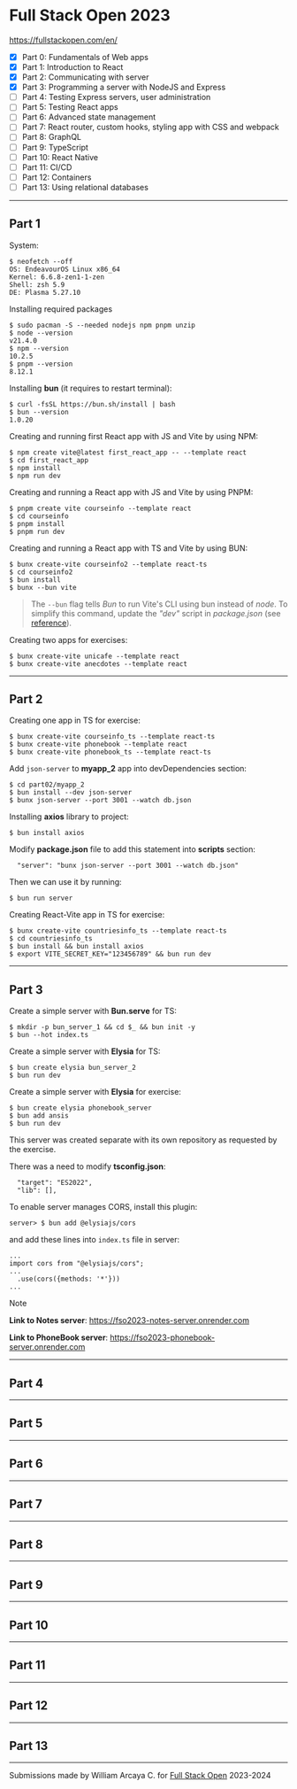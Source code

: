 # Full Stack Open 2023

https://fullstackopen.com/en/

- [x] Part 0: Fundamentals of Web apps
- [x] Part 1: Introduction to React
- [x] Part 2: Communicating with server
- [x] Part 3: Programming a server with NodeJS and Express
- [ ] Part 4: Testing Express servers, user administration
- [ ] Part 5: Testing React apps
- [ ] Part 6: Advanced state management
- [ ] Part 7: React router, custom hooks, styling app with CSS and webpack
- [ ] Part 8: GraphQL
- [ ] Part 9: TypeScript
- [ ] Part 10: React Native
- [ ] Part 11: CI/CD
- [ ] Part 12: Containers
- [ ] Part 13: Using relational databases

---
## Part 1

System:
```
$ neofetch --off
OS: EndeavourOS Linux x86_64 
Kernel: 6.6.8-zen1-1-zen 
Shell: zsh 5.9 
DE: Plasma 5.27.10 
```

Installing required packages
```
$ sudo pacman -S --needed nodejs npm pnpm unzip
$ node --version           
v21.4.0
$ npm --version 
10.2.5
$ pnpm --version 
8.12.1
```
Installing **bun** (it requires to restart terminal):
```
$ curl -fsSL https://bun.sh/install | bash 
$ bun --version
1.0.20
```
Creating and running first React app with JS and Vite by using NPM:
```
$ npm create vite@latest first_react_app -- --template react
$ cd first_react_app
$ npm install
$ npm run dev
```

Creating and running a React app with JS and Vite by using PNPM:
```
$ pnpm create vite courseinfo --template react
$ cd courseinfo
$ pnpm install
$ pnpm run dev
```
Creating and running a React app with TS and Vite by using BUN:
```
$ bunx create-vite courseinfo2 --template react-ts
$ cd courseinfo2
$ bun install
$ bunx --bun vite
```
> The `--bun` flag tells *Bun* to run Vite's CLI using bun instead of *node*. To simplify this command, update the *"dev"* script in *package.json* (see [reference](https://bun.sh/guides/ecosystem/vite)).

Creating two apps for exercises:
```
$ bunx create-vite unicafe --template react
$ bunx create-vite anecdotes --template react
```

---
## Part 2

Creating one app in TS for exercise:
```
$ bunx create-vite courseinfo_ts --template react-ts
$ bunx create-vite phonebook --template react
$ bunx create-vite phonebook_ts --template react-ts
```

Add `json-server` to **myapp_2** app into devDependencies section:
```
$ cd part02/myapp_2
$ bun install --dev json-server
$ bunx json-server --port 3001 --watch db.json
```

Installing **axios** library to project:
```
$ bun install axios
```

Modify **package.json** file to add this statement into **scripts** section:
```
  "server": "bunx json-server --port 3001 --watch db.json"
```

Then we can use it by running:
```
$ bun run server
```
Creating React-Vite app in TS for exercise:
```
$ bunx create-vite countriesinfo_ts --template react-ts
$ cd countriesinfo_ts 
$ bun install && bun install axios
$ export VITE_SECRET_KEY="123456789" && bun run dev
```

---
## Part 3

Create a simple server with **Bun.serve** for TS:
```
$ mkdir -p bun_server_1 && cd $_ && bun init -y
$ bun --hot index.ts 
```

Create a simple server with **Elysia** for TS:
```
$ bun create elysia bun_server_2
$ bun run dev
```

Create a simple server with **Elysia** for exercise:
```
$ bun create elysia phonebook_server
$ bun add ansis
$ bun run dev
```
This server was created separate with its own repository as requested by the exercise.

There was a need to modify **tsconfig.json**:
```
  "target": "ES2022",
  "lib": [],
```

To enable server manages CORS, install this plugin:
```
server> $ bun add @elysiajs/cors
```

and add these lines into `index.ts` file in server:
```
...
import cors from "@elysiajs/cors";
...
  .use(cors({methods: '*'}))  
...
```

> [!NOTE]
> **Link to Notes server**: https://fso2023-notes-server.onrender.com
> 
> **Link to PhoneBook server**: https://fso2023-phonebook-server.onrender.com


---
## Part 4
---
## Part 5
---
## Part 6
---
## Part 7
---
## Part 8
---
## Part 9
---
## Part 10
---
## Part 11
---
## Part 12
---
## Part 13
---
Submissions made by William Arcaya C. for [Full Stack Open](https://fullstackopen.com/en/) 2023-2024